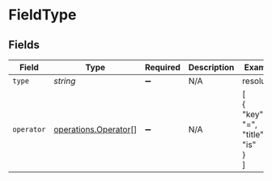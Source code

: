 # FieldType


## Fields

| Field                                                        | Type                                                         | Required                                                     | Description                                                  | Example                                                      |
| ------------------------------------------------------------ | ------------------------------------------------------------ | ------------------------------------------------------------ | ------------------------------------------------------------ | ------------------------------------------------------------ |
| `type`                                                       | *string*                                                     | :heavy_minus_sign:                                           | N/A                                                          | resolution                                                   |
| `operator`                                                   | [operations.Operator](../../models/operations/operator.md)[] | :heavy_minus_sign:                                           | N/A                                                          | [<br/>{<br/>"key": "=",<br/>"title": "is"<br/>}<br/>]        |